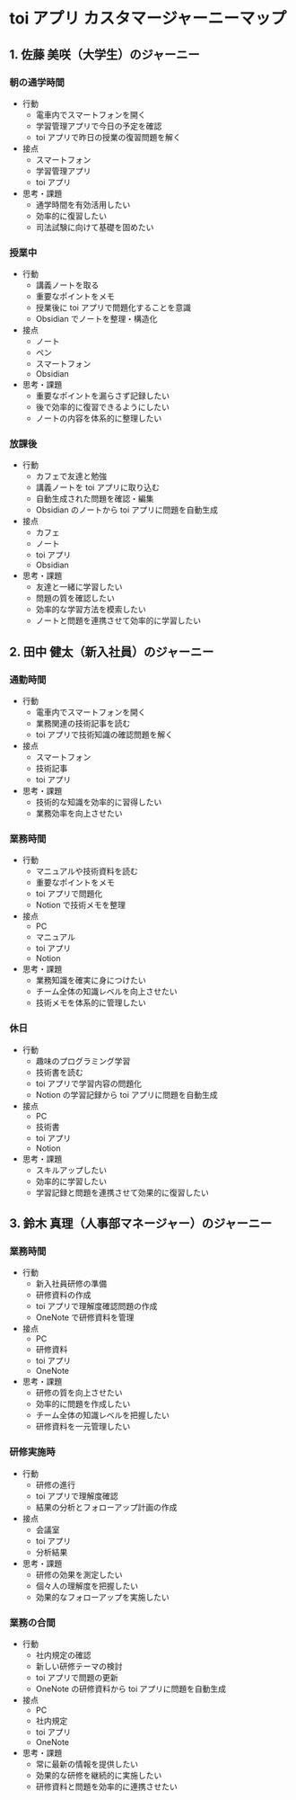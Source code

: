 # toi アプリ カスタマージャーニーマップ

## 1. 佐藤 美咲（大学生）のジャーニー

### 朝の通学時間

- 行動
  - 電車内でスマートフォンを開く
  - 学習管理アプリで今日の予定を確認
  - toi アプリで昨日の授業の復習問題を解く
- 接点
  - スマートフォン
  - 学習管理アプリ
  - toi アプリ
- 思考・課題
  - 通学時間を有効活用したい
  - 効率的に復習したい
  - 司法試験に向けて基礎を固めたい

### 授業中

- 行動
  - 講義ノートを取る
  - 重要なポイントをメモ
  - 授業後に toi アプリで問題化することを意識
  - Obsidian でノートを整理・構造化
- 接点
  - ノート
  - ペン
  - スマートフォン
  - Obsidian
- 思考・課題
  - 重要なポイントを漏らさず記録したい
  - 後で効率的に復習できるようにしたい
  - ノートの内容を体系的に整理したい

### 放課後

- 行動
  - カフェで友達と勉強
  - 講義ノートを toi アプリに取り込む
  - 自動生成された問題を確認・編集
  - Obsidian のノートから toi アプリに問題を自動生成
- 接点
  - カフェ
  - ノート
  - toi アプリ
  - Obsidian
- 思考・課題
  - 友達と一緒に学習したい
  - 問題の質を確認したい
  - 効率的な学習方法を模索したい
  - ノートと問題を連携させて効率的に学習したい

## 2. 田中 健太（新入社員）のジャーニー

### 通勤時間

- 行動
  - 電車内でスマートフォンを開く
  - 業務関連の技術記事を読む
  - toi アプリで技術知識の確認問題を解く
- 接点
  - スマートフォン
  - 技術記事
  - toi アプリ
- 思考・課題
  - 技術的な知識を効率的に習得したい
  - 業務効率を向上させたい

### 業務時間

- 行動
  - マニュアルや技術資料を読む
  - 重要なポイントをメモ
  - toi アプリで問題化
  - Notion で技術メモを整理
- 接点
  - PC
  - マニュアル
  - toi アプリ
  - Notion
- 思考・課題
  - 業務知識を確実に身につけたい
  - チーム全体の知識レベルを向上させたい
  - 技術メモを体系的に管理したい

### 休日

- 行動
  - 趣味のプログラミング学習
  - 技術書を読む
  - toi アプリで学習内容の問題化
  - Notion の学習記録から toi アプリに問題を自動生成
- 接点
  - PC
  - 技術書
  - toi アプリ
  - Notion
- 思考・課題
  - スキルアップしたい
  - 効率的に学習したい
  - 学習記録と問題を連携させて効果的に復習したい

## 3. 鈴木 真理（人事部マネージャー）のジャーニー

### 業務時間

- 行動
  - 新入社員研修の準備
  - 研修資料の作成
  - toi アプリで理解度確認問題の作成
  - OneNote で研修資料を管理
- 接点
  - PC
  - 研修資料
  - toi アプリ
  - OneNote
- 思考・課題
  - 研修の質を向上させたい
  - 効率的に問題を作成したい
  - チーム全体の知識レベルを把握したい
  - 研修資料を一元管理したい

### 研修実施時

- 行動
  - 研修の進行
  - toi アプリで理解度確認
  - 結果の分析とフォローアップ計画の作成
- 接点
  - 会議室
  - toi アプリ
  - 分析結果
- 思考・課題
  - 研修の効果を測定したい
  - 個々人の理解度を把握したい
  - 効果的なフォローアップを実施したい

### 業務の合間

- 行動
  - 社内規定の確認
  - 新しい研修テーマの検討
  - toi アプリで問題の更新
  - OneNote の研修資料から toi アプリに問題を自動生成
- 接点
  - PC
  - 社内規定
  - toi アプリ
  - OneNote
- 思考・課題
  - 常に最新の情報を提供したい
  - 効果的な研修を継続的に実施したい
  - 研修資料と問題を効率的に連携させたい
